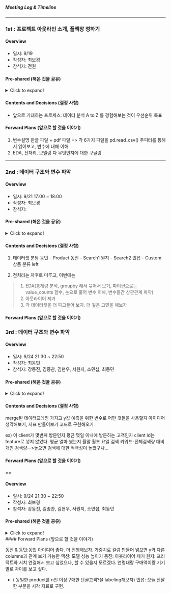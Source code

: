 ##### Meeting Log & Timeline
---

### 1st : 프로젝트 아웃라인 소개, 플젝장 정하기
#### Overview
- 일시: 9/19
- 작성자: 최보경  
- 참석자: 전원

#### Pre-shared (해온 것을 공유)
<details>
  <summary> Click to expand! </summary>
  1. 데이터셋 소개자료
  2. 지난 프로젝트에서의 방황 이야기
</details>

#### Contents and Decisions (결정 사항)
- 앞으로 기대하는 프로세스: 데이터 분석 A to Z 를 경험해보는 것이 우선순위 목표

#### Forward Plans (앞으로 할 것을 이야기)
1. 변수설명 한글 파일 + pdf 파일 
   => 각 6가지 파일을 pd.read_csv()
   주피터를 통해서 읽어보고, 변수에 대해 이해
2. EDA, 전처리, 모델링 다 무엇인지에 대한 구글링

---
### 2nd : 데이터 구조와 변수 파악

#### Overview
* 일시: 9/21 17:00 ~ 18:00
* 작성자: 최보경
* 참석자:

#### Pre-shared (해온 것을 공유)
<details>
  <summary> Click to expand! </summary>

- 데이터셋에 대한 생각, 모르는 것
 동민: session 데이터셋에서 sess_seq sess_id 가 헷갈린다. session이 어렵다.
 동진: 결과적으로 상품 구매를 유도하는데, hit을 어떻게 유도할 수 있을까? 선후관계를 어떻게 파악할 수 있을까? hit 상품 구매 최소 단위
 원지: 
 한 명의 방문자여도 여러개의 adid. 세션 단위를 한 사람으로 카운트해도 괜찮을까?
 검색어 관련 데이터셋은 EDA가 어렵지 않을까?
 
- EDA, 전처리 프로세스에 대한 구글링
 리서치 자료는 공유
 http://www.dodomira.com/2016/10/20/how_to_eda/
 https://towardsdatascience.com/a-gentle-introduction-to-exploratory-data-analysis-f11d843b8184
 https://eda-ai-lab.tistory.com/13
 https://wanzargen.tistory.com/1
  
</details>

#### Contents and Decisions (결정 사항)

1. 데이터셋 분담
동민 - Product
동진 - Search1
원지 - Search2
민섭 - Custom
상품 분류 left

2. 전처리는 차후로 미루고, 이번에는
> 1) EDA(통계량 분석, groupby 해서 묶어서 보기, 파이썬으로는 value_counts 함수, 눈으로 훑어 변수 이해, 변수들간 상관관계 파악)
> 2) 아웃라이어 제거
> 3) 각 데이터셋을 더 파고들어 보자. 더 깊은 고민을 해보자


#### Forward Plans (앞으로 할 것을 이야기)


### 3rd : 데이터 구조와 변수 파악

#### Overview
* 일시: 9/24 21:30 ~ 22:50
* 작성자: 최동민
* 참석자: 강동진, 김종찬, 김현우, 서원지, 소민섭, 최동민

#### Pre-shared (해온 것을 공유)
<details>
  <summary> Click to expand! </summary>

- 데이터셋에 대한 생각, 모르는 것 <br/> <br/>
 동진: value count를 해본 결과 의류의 count 수가 제일 많았다는 것이 좀 의미있었다. <br/>
 민섭: gender랑 age를 위주로 봄. age는 평균 33세. 30대에 비해 7,80대의 수는 너무 적어서 제외해도 될 것 같다. <br/>
 원지: 마찬가지로 의류의 count 수가 상위권. 검색어중에 오타나 의미없는 것이 많아서 처리를 해보고자 했다. <br/>
       검색어가 브랜드명, 품목, 혹은 둘이 섞인 것이 많이서 이들을 어떻게 구분해야 할지 고민이 된다.  <br/>
 동민: product 구매 가격과 양이 숫자형으로 되어있지 않아서 숫자형으로 처리. 데이터 분포가 특이해서 고민이 된다. <br/>
 
</details>

#### Contents and Decisions (결정 사항)

merge된 데이터프레임 가지고 y값 예측을 위한 변수로 어떤 것들을 사용할지 아이디어 생각해보기, 지표 만들어보기
코드로 구현해오기

ex)
이 client가 몇번째 방문인지
평균 몇일 이내에 방문하는 고객인지
client id는 feature로 넣지 않았다.
평균 얼마 썼는지
월말 월초 요일
검색 키워드-전체검색량 대비 개인 검색량-->높으면 검색에 대한 적극성이 높았구나...

#### Forward Plans (앞으로 할 것을 이야기)
==
#### Overview
* 일시: 9/24 21:30 ~ 22:50
* 작성자: 최보경
* 참석자: 강동진, 김종찬, 김현우, 서원지, 소민섭, 최동민

#### Pre-shared (해온 것을 공유)
<details>
  <summary> Click to expand! </summary>

- 데이터셋에 대한 생각, 모르는 것 <br/> <br/>
 동민<br/>
 - 30%의 고객이 77%의 매출을 차지한다. 최상위에게 가중치를 준다. vip 고객에 대한 차등.
 <br/>
 - 피드백 한 사람당 최근 20개 기록. (종찬) 가치 있는 구매를 하는가?
 <br/> 
 - 6개월 문제
 <br/>
 원지
 <br/>
 - 대략적으로 그 페이지당 사용한 시간. page_view한 시간, 제품 정보를 볼 때는 더 오래 머무르지 않을까의 가설. 
 - avg page view 변수 생성. (300
 - 재구매 없는 사람들은 제거한 상태의 플랏
 - 반복적으로 특정 제품을 구매하는 패턴 
 - 월급날 효과 (가장 구매를 많이 한 날이 월급날일까 싶어서 봤지만 특별하지 않았다)
<br/>
민섭
<br/>
- 의외로 무의미해보이는 컬럼을 넣으면 모델 성능이 좋을 수도 있다.
- tot_session hour v * 세션에서 많이 움직인 수 곱하여 컬럼 생성
- device 컬럼에 따라서 재구매 횟수가 다를까의 가설
<br/>
동진
<br/>
- 연령대별, 검색기기별, 평균구매건수 & 총 페이지 뷰 수 
- 연령대별과 검색기기별은 가설과 달랐다. 
 
</details>
#### Forward Plans (앞으로 할 것을 이야기)

동진 & 동민:동민 아이디어 좋다. 더 진행해보자. 가중치로 컬럼 만들어 넣으면 y와 다른 columns과 관계 보기 가능한 액션: 모델 성능 높이기
동진: 아웃라이어 제거 
원지: 프러덕트와 서치 연결해서 보고 싶었으나, 할 수 있을지 모르겠다. 연령대랑 구매액이랑 기기별로 차이를 보고 싶다. 
+ ( 동일한 product를 n번 이상구매한 단골고객?을 labeling해보자)
민섭: 오늘 전달한 부분을 시각 자료로 구현. 
 
